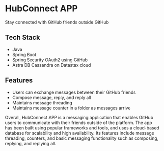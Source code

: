 <h1>HubConnect APP</h1>
<p>Stay connected with GitHub friends outside GitHub</p>

<h2>Tech Stack</h2>
<ul>
  <li>Java</li>
  <li>Spring Boot</li>
  <li>Spring Security OAuth2 using GitHub</li>
  <li>Astra DB Cassandra on Datastax cloud</li>
</ul>

<h2>Features</h2>
<ul>
  <li>Users can exchange messages between their GitHub friends</li>
  <li>Compose message, reply, and reply all</li>
  <li>Maintains message threading</li>
  <li>Maintains message counter in a folder as messages arrive</li>
</ul>

<p>Overall, HubConnect APP is a messaging application that enables GitHub users to communicate with their friends outside of the platform. The app has been built using popular frameworks and tools, and uses a cloud-based database for scalability and high availability. Its features include message threading, counters, and basic messaging functionality such as composing, replying, and replying all.</p>

